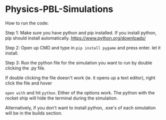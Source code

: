 # Physics-PBL-Simulations
How to run the code:

Step 1: Make sure you have python and pip installed. If you install python, pip should install automatically. 
https://www.python.org/downloads/

Step 2: Open up CMD and type in
  `pip install pygame`
and press enter. let it install.

Step 3: Run the python file for the simulation you want to run by double clicking the .py file.

If double clicking the file doesn't work (ie. it opens up a text editor), right click the file and hover 

`open with` and hit `python`. Either of the options work. The python with the rocket ship will hide the terminal during the simulation. 

Alternatively, if you don't want to install python, .exe's of each simulation will be in the builds section.

